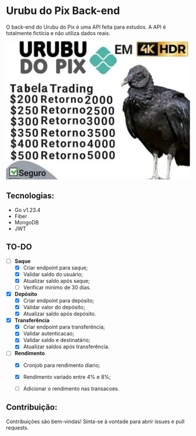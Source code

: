 # Urubu do Pix Back-end

O back-end do Urubu do Pix é uma API feita para estudos. A API é totalmente fictícia e não utiliza dados reais.

![example](images/image.png)

## Tecnologias:

- Go v1.23.4
- Fiber
- MongoDB
- JWT

## TO-DO
- [ ] **Saque**
  - [X] Criar endpoint para saque;
  - [X] Validar saldo do usuário;
  - [X] Atualizar saldo após saque;
  - [ ] Verificar minimo de 30 dias.
- [X] **Depósito**
  - [X] Criar endpoint para depósito;
  - [X] Validar valor do depósito;
  - [X] Atualizar saldo após depósito.
- [X] **Transferência**
  - [X] Criar endpoint para transferência;
  - [X] Validar autenticacao;
  - [X] Validar saldo e destinatário;
  - [X] Atualizar saldos após transferência.
- [ ] **Rendimento**
   - [X] Cronjob para rendimento diario;
   - [X] Rendimento variado entre 4% e 8%;
   - [ ] Adicionar o rendimento nas transacoes.


## Contribuição:

Contribuições são bem-vindas! Sinta-se à vontade para abrir issues e pull requests.